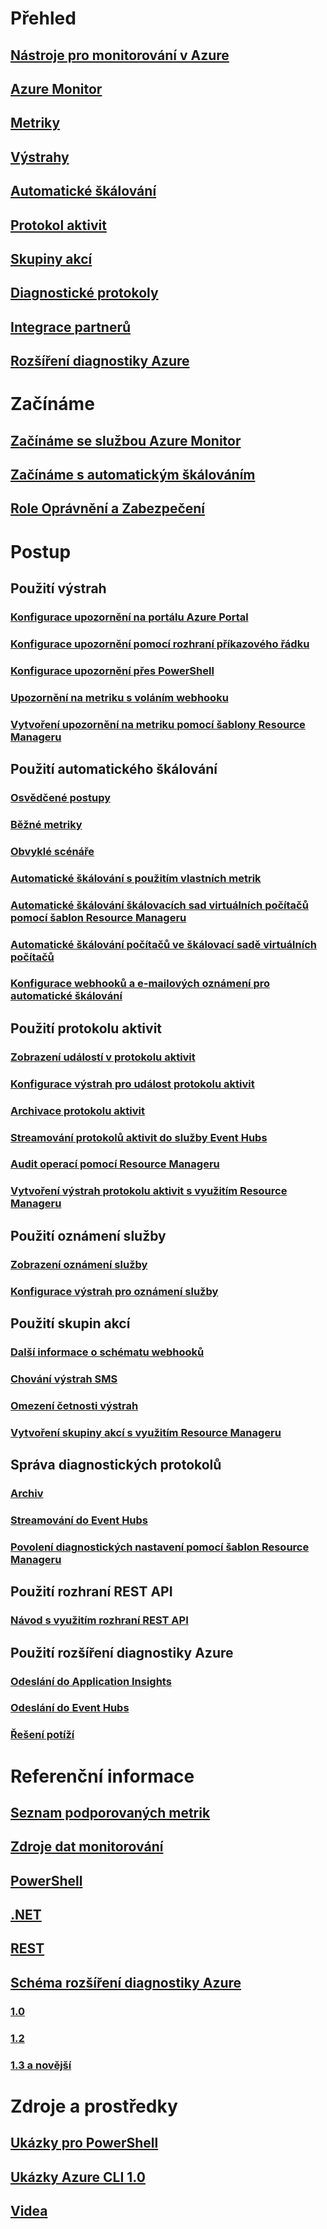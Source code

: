 # Přehled
## [Nástroje pro monitorování v Azure](monitoring-overview.md)
## [Azure Monitor](monitoring-overview-azure-monitor.md)
## [Metriky](monitoring-overview-metrics.md)
## [Výstrahy](monitoring-overview-alerts.md)
## [Automatické škálování](monitoring-overview-autoscale.md)
## [Protokol aktivit](monitoring-overview-activity-logs.md)
## [Skupiny akcí](monitoring-action-groups.md)
## [Diagnostické protokoly](monitoring-overview-of-diagnostic-logs.md)
## [Integrace partnerů](monitoring-partners.md)
## [Rozšíření diagnostiky Azure](azure-diagnostics.md)


# Začínáme
## [Začínáme se službou Azure Monitor](monitoring-get-started.md)
## [Začínáme s automatickým škálováním](monitoring-autoscale-get-started.md)
## [Role Oprávnění a Zabezpečení](monitoring-roles-permissions-security.md)


# Postup
## Použití výstrah
### [Konfigurace upozornění na portálu Azure Portal](insights-alerts-portal.md)
### [Konfigurace upozornění pomocí rozhraní příkazového řádku](insights-alerts-command-line-interface.md)
### [Konfigurace upozornění přes PowerShell](insights-alerts-powershell.md)
### [Upozornění na metriku s voláním webhooku](insights-webhooks-alerts.md)
### [Vytvoření upozornění na metriku pomocí šablony Resource Manageru](monitoring-enable-alerts-using-template.md)
## Použití automatického škálování
### [Osvědčené postupy](insights-autoscale-best-practices.md)
### [Běžné metriky](insights-autoscale-common-metrics.md)
### [Obvyklé scénáře](monitoring-autoscale-common-scale-patterns.md)
### [Automatické škálování s použitím vlastních metrik](monitoring-autoscale-scale-by-custom-metric.md)
### [Automatické škálování škálovacích sad virtuálních počítačů pomocí šablon Resource Manageru](insights-advanced-autoscale-virtual-machine-scale-sets.md)
### [Automatické škálování počítačů ve škálovací sadě virtuálních počítačů](../virtual-machine-scale-sets/virtual-machine-scale-sets-windows-autoscale.md?toc=%2fazure%2fmonitoring-and-diagnostics%2ftoc.json)
### [Konfigurace webhooků a e-mailových oznámení pro automatické škálování](insights-autoscale-to-webhook-email.md)
## Použití protokolu aktivit
### [Zobrazení událostí v protokolu aktivit](../azure-resource-manager/resource-group-audit.md?toc=%2fazure%2fmonitoring-and-diagnostics%2ftoc.json)
### [Konfigurace výstrah pro událost protokolu aktivit](monitoring-activity-log-alerts.md)
### [Archivace protokolu aktivit](monitoring-archive-activity-log.md)
### [Streamování protokolů aktivit do služby Event Hubs](monitoring-stream-activity-logs-event-hubs.md)
### [Audit operací pomocí Resource Manageru](../azure-resource-manager/resource-group-audit.md?toc=%2fazure%2fmonitoring-and-diagnostics%2ftoc.json)
### [Vytvoření výstrah protokolu aktivit s využitím Resource Manageru](monitoring-create-activity-log-alerts-with-resource-manager-template.md)
## Použití oznámení služby
### [Zobrazení oznámení služby](monitoring-service-notifications.md)
### [Konfigurace výstrah pro oznámení služby](monitoring-activity-log-alerts-on-service-notifications.md)
## Použití skupin akcí
### [Další informace o schématu webhooků](monitoring-activity-log-alerts-webhook.md)
### [Chování výstrah SMS](monitoring-sms-alert-behavior.md)
### [Omezení četnosti výstrah](monitoring-alerts-rate-limiting.md)
### [Vytvoření skupiny akcí s využitím Resource Manageru](monitoring-create-action-group-with-resource-manager-template.md)
## Správa diagnostických protokolů
### [Archiv](monitoring-archive-diagnostic-logs.md)
### [Streamování do Event Hubs](monitoring-stream-diagnostic-logs-to-event-hubs.md)
### [Povolení diagnostických nastavení pomocí šablon Resource Manageru](monitoring-enable-diagnostic-logs-using-template.md)
## Použití rozhraní REST API
### [Návod s využitím rozhraní REST API](monitoring-rest-api-walkthrough.md)
## Použití rozšíření diagnostiky Azure
### [Odeslání do Application Insights](azure-diagnostics-configure-application-insights.md)
### [Odeslání do Event Hubs](azure-diagnostics-streaming-event-hubs.md)
### [Řešení potíží](azure-diagnostics-troubleshooting.md)

# Referenční informace
## [Seznam podporovaných metrik](monitoring-supported-metrics.md)
## [Zdroje dat monitorování](monitoring-data-sources.md)
## [PowerShell](/powershell/module/azurerm.insights)
## [.NET](https://msdn.microsoft.com/library/azure/dn802153)
## [REST](/rest/api/monitor/)
## [Schéma rozšíření diagnostiky Azure](azure-diagnostics-schema.md)
### [1.0](azure-diagnostics-schema-1dot0.md)
### [1.2](azure-diagnostics-schema-1dot2.md)
### [1.3 a novější](azure-diagnostics-schema-1dot3-and-later.md)

# Zdroje a prostředky
## [Ukázky pro PowerShell](insights-powershell-samples.md)
## [Ukázky Azure CLI 1.0](insights-cli-samples.md)
## [Videa](https://azure.microsoft.com/resources/videos/index/?services=monitor)
